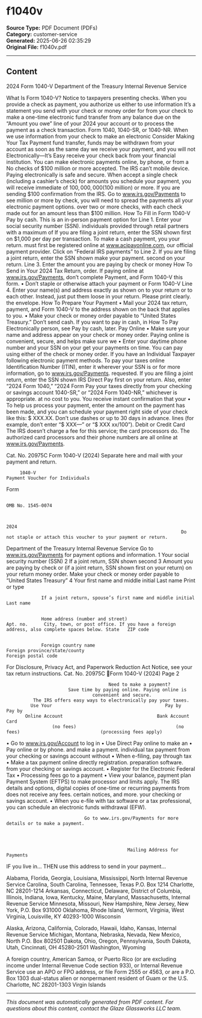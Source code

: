 ﻿# f1040v

**Source Type:** PDF Document (PDFs)  
**Category:** customer-service  
**Generated:** 2025-06-26 02:35:29  
**Original File:** f1040v.pdf

---

## Content

2024 Form 1040-V                                                                                                                                   Department of the Treasury
                                                                                                                                                     Internal Revenue Service

What Is Form 1040-V?                                                                                             Notice to taxpayers presenting checks. When you provide a
                                                                                                                 check as payment, you authorize us either to use information
It’s a statement you send with your check or money order for                                                     from your check to make a one-time electronic fund transfer from
any balance due on the “Amount you owe” line of your 2024                                                        your account or to process the payment as a check transaction.
Form 1040, 1040-SR, or 1040-NR.                                                                                  When we use information from your check to make an electronic
Consider Making Your Tax Payment                                                                                 fund transfer, funds may be withdrawn from your account as
                                                                                                                 soon as the same day we receive your payment, and you will not
Electronically—It’s Easy                                                                                         receive your check back from your financial institution.
You can make electronic payments online, by phone, or from a                                                     No checks of $100 million or more accepted. The IRS can’t
mobile device. Paying electronically is safe and secure. When                                                    accept a single check (including a cashier’s check) for amounts
you schedule your payment, you will receive immediate                                                            of $100,000,000 ($100 million) or more. If you are sending $100
confirmation from the IRS. Go to www.irs.gov/Payments to see                                                     million or more by check, you will need to spread the payments
all your electronic payment options.                                                                             over two or more checks, with each check made out for an
                                                                                                                 amount less than $100 million.
How To Fill in Form 1040-V                                                                                       Pay by cash. This is an in-person payment option for
Line 1. Enter your social security number (SSN).                                                                 individuals provided through retail partners with a maximum of
   If you are filing a joint return, enter the SSN shown first on                                                $1,000 per day per transaction. To make a cash payment, you
your return.                                                                                                     must first be registered online at www.acipayonline.com, our
                                                                                                                 official payment provider. Click on “Federal IRS payments” to
Line 2. If you are filing a joint return, enter the SSN shown                                                    make your payment.
second on your return.
Line 3. Enter the amount you are paying by check or money                                                        How To Send in Your 2024 Tax Return,
order. If paying online at www.irs.gov/Payments, don’t complete                                                  Payment, and Form 1040-V
this form.
                                                                                                                 • Don’t staple or otherwise attach your payment or Form 1040-V
Line 4. Enter your name(s) and address exactly as shown on                                                       to your return or to each other. Instead, just put them loose in
your return. Please print clearly.                                                                               the envelope.
How To Prepare Your Payment                                                                                      • Mail your 2024 tax return, payment, and Form 1040-V to the
                                                                                                                 address shown on the back that applies to you.
• Make your check or money order payable to “United States
Treasury.” Don’t send cash. If you want to pay in cash, in                                                       How To Pay Electronically
person, see Pay by cash, later.
                                                                                                                 Pay Online
• Make sure your name and address appear on your check or
money order.                                                                                                     Paying online is convenient, secure, and helps make sure we
• Enter your daytime phone number and your SSN on your                                                           get your payments on time. You can pay using either of the
check or money order. If you have an Individual Taxpayer                                                         following electronic payment methods. To pay your taxes online
Identification Number (ITIN), enter it wherever your SSN is                                                      or for more information, go to www.irs.gov/Payments.
requested. If you are filing a joint return, enter the SSN shown                                                 IRS Direct Pay
first on your return. Also, enter “2024 Form 1040,” “2024 Form                                                   Pay your taxes directly from your checking or savings account
1040-SR,” or “2024 Form 1040-NR,” whichever is appropriate.                                                      at no cost to you. You receive instant confirmation that your
• To help us process your payment, enter the amount on the                                                       payment has been made, and you can schedule your payment
right side of your check like this: $ XXX.XX. Don’t use dashes or                                                up to 30 days in advance.
lines (for example, don’t enter “$ XXX—” or “$ XXX xx/100”).                                                     Debit or Credit Card
                                                                                                                 The IRS doesn’t charge a fee for this service; the card
                                                                                                                 processors do. The authorized card processors and their phone
                                                                                                                 numbers are all online at www.irs.gov/Payments.

Cat. No. 20975C                                                                                                                                                                                  Form 1040-V (2024)
                                                                          Separate here and mail with your payment and return.



         1040-V                                                           Payment Voucher for Individuals
Form




                                                                                                                                                                                               OMB No. 1545-0074


                                                                                                                                                                                                  2024
                                                                     Do not staple or attach this voucher to your payment or return.
Department of the Treasury
Internal Revenue Service                                          Go to www.irs.gov/Payments for payment options and information.
                 1 Your social security number (SSN)                     2 If a joint return, SSN shown second      3 Amount you are paying by check or
                   (if a joint return, SSN shown first on your return)     on your return                             money order. Make your check or
                                                                                                                      money order payable to “United States
                                                                                                                      Treasury”
                 4 Your first name and middle initial                                                   Last name
 Print or type




                 If a joint return, spouse’s first name and middle initial                              Last name


                 Home address (number and street)                                         Apt. no.      City, town, or post office. If you have a foreign address, also complete spaces below. State   ZIP code


                 Foreign country name                                                                   Foreign province/state/county                                                       Foreign postal code


For Disclosure, Privacy Act, and Paperwork Reduction Act Notice, see your tax return instructions.                                                                                                     Cat. No. 20975C
Form 1040-V (2024)                                                                                                                    Page 2


                                          Need to make a payment?
                           Save time by paying online. Paying online is
                                    convenient and secure.
              The IRS offers easy ways to electronically pay your taxes.
             Use Your                                          Pay by                                            Pay by
           Online Account                                   Bank Account                                          Card
                     (no fees)                                     (no fees)                              (processing fees apply)

  • Go to www.irs.gov/Account to log in           • Use Direct Pay online to make an              • Pay online or by phone.
    and make a payment.                             individual tax payment from your
                                                    checking or savings account without           • When e-filing, pay through tax
  • Make a tax payment online directly              registration.                                   preparation software.
    from your checking or savings account.
                                                  • Register for the Electronic Federal Tax       • Processing fees go to a payment
  • View your balance, payment plan                 Payment System (EFTPS) to make                  processor and limits apply. The IRS
    details and options, digital copies of          one-time or recurring payments from             does not receive any fees.
    certain notices, and more.                      your checking or savings account.
                                                  • When you e-file with tax software or a
                                                    tax professional, you can schedule an
                                                    electronic funds withdrawal (EFW).


                                 Go to www.irs.gov/Payments for more details or to make a payment.




                                                 Mailing Address for Payments
IF you live in...                                                              THEN use this address to send in your payment...

Alabama, Florida, Georgia, Louisiana, Mississippi, North                                   Internal Revenue Service
Carolina, South Carolina, Tennessee, Texas                                                       P.O. Box 1214
                                                                                           Charlotte, NC 28201-1214
Arkansas, Connecticut, Delaware, District of Columbia, Illinois,
Indiana, Iowa, Kentucky, Maine, Maryland, Massachusetts,                                      Internal Revenue Service
Minnesota, Missouri, New Hampshire, New Jersey, New York,                                         P.O. Box 931000
Oklahoma, Rhode Island, Vermont, Virginia, West Virginia,                                    Louisville, KY 40293-1000
Wisconsin

Alaska, Arizona, California, Colorado, Hawaii, Idaho, Kansas,
                                                                                            Internal Revenue Service
Michigan, Montana, Nebraska, Nevada, New Mexico, North
                                                                                                P.O. Box 802501
Dakota, Ohio, Oregon, Pennsylvania, South Dakota, Utah,
                                                                                           Cincinnati, OH 45280-2501
Washington, Wyoming

A foreign country, American Samoa, or Puerto Rico (or are
excluding income under Internal Revenue Code section 933), or                              Internal Revenue Service
use an APO or FPO address, or file Form 2555 or 4563, or are a                                   P.O. Box 1303
dual-status alien or nonpermanent resident of Guam or the U.S.                             Charlotte, NC 28201-1303
Virgin Islands

---

*This document was automatically generated from PDF content. For questions about this content, contact the Glaze Glassworks LLC team.*
